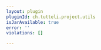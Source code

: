 ```yaml
---
layout: plugin
pluginId: ch.tutteli.project.utils
isJarAvailable: true
error: ''
violations: []

---
```

